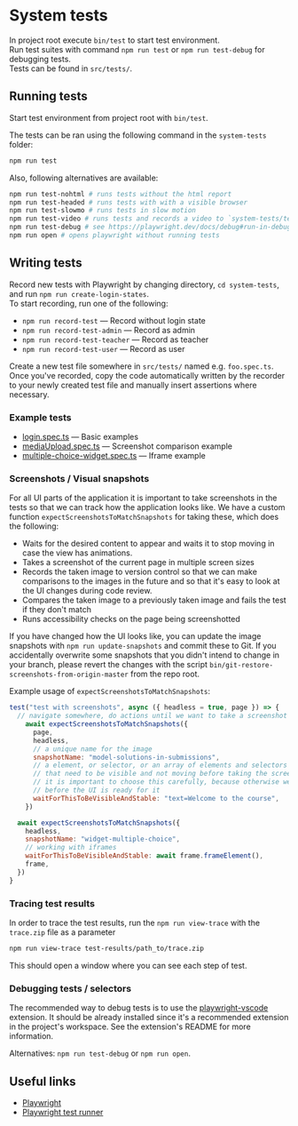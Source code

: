 # System tests

In project root execute `bin/test` to start test environment.<br />
Run test suites with command `npm run test` or `npm run test-debug` for debugging tests.<br />
Tests can be found in `src/tests/`.

## Running tests

Start test environment from project root with `bin/test`.

The tests can be ran using the following command in the `system-tests` folder:

```sh
npm run test
```

Also, following alternatives are available:

```sh
npm run test-nohtml # runs tests without the html report
npm run test-headed # runs tests with with a visible browser
npm run test-slowmo # runs tests in slow motion
npm run test-video # runs tests and records a video to `system-tests/test-results`
npm run test-debug # see https://playwright.dev/docs/debug#run-in-debug-mode
npm run open # opens playwright without running tests
```

## Writing tests

Record new tests with Playwright by changing directory, `cd system-tests`, and run `npm run create-login-states`.<br />
To start recording, run one of the following:

- `npm run record-test` &mdash; Record without login state
- `npm run record-test-admin` &mdash; Record as admin
- `npm run record-test-teacher` &mdash; Record as teacher
- `npm run record-test-user` &mdash; Record as user

Create a new test file somewhere in `src/tests/` named e.g. `foo.spec.ts`.<br />
Once you've recorded, copy the code automatically written by the recorder to your newly created test file and manually insert assertions where necessary.

### Example tests

- [login.spec.ts](src/tests/login/login.spec.ts) &mdash; Basic examples
- [mediaUpload.spec.ts](src/tests/cms/mediaUpload.spec.ts) &mdash; Screenshot comparison example
- [multiple-choice-widget.spec.ts](src/tests/cms/quizzes/widget/multiple-choice-widget.spec.ts) &mdash; Iframe example

### Screenshots / Visual snapshots

For all UI parts of the application it is important to take screenshots in the tests so that we can track how the application looks like. We have a custom function `expectScreenshotsToMatchSnapshots` for taking these, which does the following:

- Waits for the desired content to appear and waits it to stop moving in case the view has animations.
- Takes a screenshot of the current page in multiple screen sizes
- Records the taken image to version control so that we can make comparisons to the images in the future and so that it's easy to look at the UI changes during code review.
- Compares the taken image to a previously taken image and fails the test if they don't match
- Runs accessibility checks on the page being screenshotted

If you have changed how the UI looks like, you can update the image snapshots with `npm run update-snapshots` and commit these to Git. If you accidentally overwrite some snapshots that you didn't intend to change in your branch, please revert the changes with the script `bin/git-restore-screenshots-from-origin-master` from the repo root.

Example usage of `expectScreenshotsToMatchSnapshots`:

```js
test("test with screenshots", async ({ headless = true, page }) => {
  // navigate somewhere, do actions until we want to take a screenshot
    await expectScreenshotsToMatchSnapshots({
      page,
      headless,
      // a unique name for the image
      snapshotName: "model-solutions-in-submissions",
      // a element, or selector, or an array of elements and selectors
      // that need to be visible and not moving before taking the screenshot
      // it is important to choose this carefully, because otherwise we might take the screenshot
      // before the UI is ready for it
      waitForThisToBeVisibleAndStable: "text=Welcome to the course",
    })

  await expectScreenshotsToMatchSnapshots({
    headless,
    snapshotName: "widget-multiple-choice",
    // working with iframes
    waitForThisToBeVisibleAndStable: await frame.frameElement(),
    frame,
  })
}
```

### Tracing test results

In order to trace the test results, run the `npm run view-trace` with the `trace.zip` file as a parameter

```sh
npm run view-trace test-results/path_to/trace.zip
```

This should open a window where you can see each step of test.

### Debugging tests / selectors

The recommended way to debug tests is to use the [playwright-vscode](https://github.com/microsoft/playwright-vscode) extension. It should be already installed since it's a recommended extension in the project's workspace. See the extension's README for more information.

Alternatives: `npm run test-debug` or `npm run open`.

## Useful links

- [Playwright](https://playwright.dev/docs/intro/)
- [Playwright test runner](https://playwright.dev/docs/test-intro)
